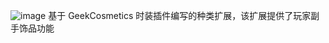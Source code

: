 ![image](https://github.com/liaojinmin/GeekCosmetics-Example/assets/67990222/2cf0907b-ebad-44b7-8a89-b2df5dc07515)
基于 GeekCosmetics 时装插件编写的种类扩展，该扩展提供了玩家副手饰品功能
